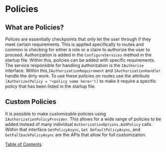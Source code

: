 # Policies

## What are Policies?
Polices are essentially checkpoints that only let the user through if they meet certain requirements. This is applied specifically to routes and common is checking for either a role or a claim to authorize the user to proceed. Authorization is added in the `ConfigureServices` method in the startup file. Within this, policies can be added with specific requirements.</br>
The service responsible for handling authorization is the `IAuthorize` interface. Within this,`IAuthorizationRequirement` and `IAuthorizationHandler` handle the dirty work. To use these policies on routes use the attribute `[Authorize(Policy = "<policy name here>")]` to make it require a specific policy that has been listed in the startup file.

## Custom Policies
It is possible to make customizable policies using `IAuthorizationPolicyProvider`. This allows for a wide range of policies to be added instead of many individual `AuthorizationOptions.AddPolicy` calls. Within that interface `GetPolicyAsync`, `Get DefaultPolicyAsync`, and `GetFallbackPolicyAsync` are the APIs that allow for full customization.



[Table of Contents](../README.md)
